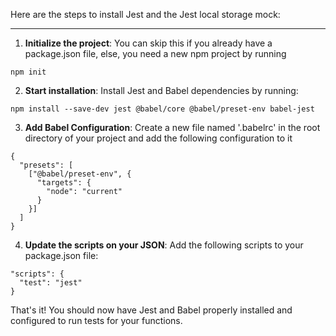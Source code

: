 Here are the steps to install Jest and the Jest local storage mock:

---

1. **Initialize the project**: You can skip this if you already have a package.json file, else, you need a new npm project by running
```
npm init
```

2. **Start installation**: Install Jest and Babel dependencies by running:
```
npm install --save-dev jest @babel/core @babel/preset-env babel-jest
```

3. **Add Babel Configuration**: Create a new file named '.babelrc' in the root directory of your project and add the following configuration to it
```
{
  "presets": [
    ["@babel/preset-env", {
      "targets": {
        "node": "current"
      }
    }]
  ]
}
```

4. **Update the scripts on your JSON**: Add the following scripts to your package.json file:
```
"scripts": {
  "test": "jest"
}
```

That's it! You should now have Jest and Babel properly installed and configured to run tests for your functions.
